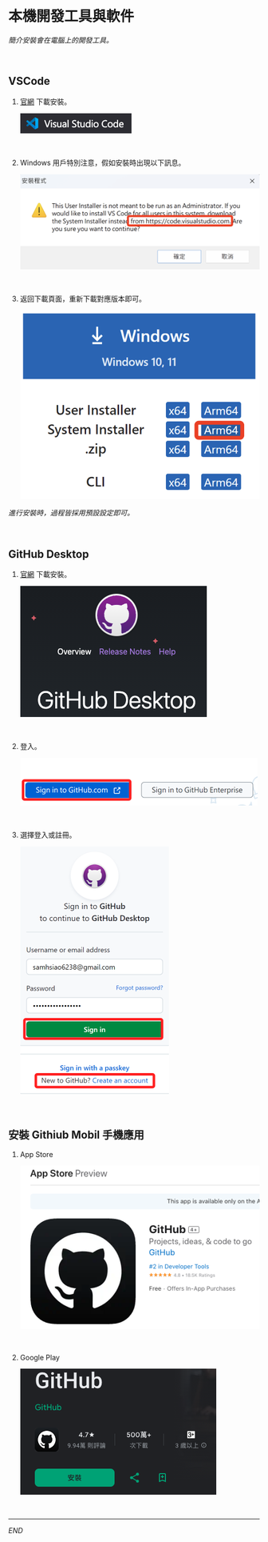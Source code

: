 # 本機開發工具與軟件

_簡介安裝會在電腦上的開發工具。_

<br>

## VSCode

1. [官網](https://code.visualstudio.com/) 下載安裝。

    ![](images/img_12.png)

<br>

2. Windows 用戶特別注意，假如安裝時出現以下訊息。

    ![](images/img_62.png)

<br>

3. 返回下載頁面，重新下載對應版本即可。

    ![](images/img_63.png)

_進行安裝時，過程皆採用預設設定即可。_

<br>

## GitHub Desktop

1. [官網](https://desktop.github.com/) 下載安裝。

    ![](images/img_13.png)

<br>

2. 登入。

    ![](images/img_29.png)

<br>

3. 選擇登入或註冊。

    ![](images/img_30.png)

<br>

## 安裝 Githiub Mobil 手機應用

1. App Store

    ![](images/img_38.png)

<br>

2. Google Play

    ![](images/img_39.png)

<br>

---

_END_